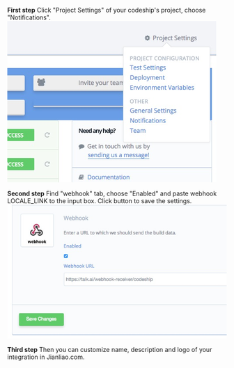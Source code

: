 **First step** Click "Project Settings" of your codeship's project, choose "Notifications".
![](/images/inte-guide/sample-codeship-1.png)

**Second step** Find "webhook" tab, choose "Enabled" and paste webhook LOCALE_LINK to the input box. Click button to save the settings.
![](/images/inte-guide/sample-codeship-2.png)

**Third step** Then you can customize name, description and logo of your integration in Jianliao.com.
